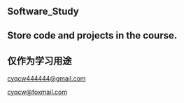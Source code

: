 ## Software_Study

## Store code and projects in the course.

## 仅作为学习用途

  cyqcw444444@gmail.com
  
  cyqcw@foxmail.com
